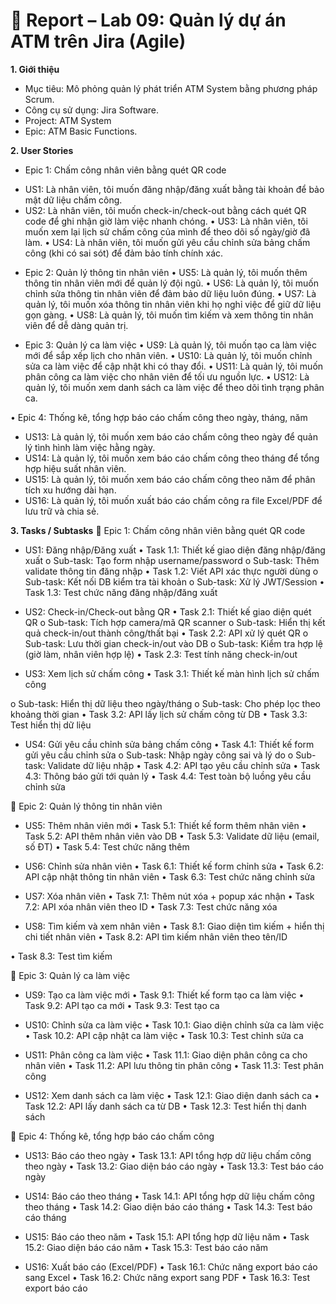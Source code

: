 # 💾 Report – Lab 09: Quản lý dự án ATM trên Jira (Agile)

**1. Giới thiệu** 
-	Mục tiêu: Mô phỏng quản lý phát triển ATM System bằng phương pháp Scrum.
-	Công cụ sử dụng: Jira Software.
-	Project: ATM System
-	Epic: ATM Basic Functions.

**2.	User Stories** 
-	Epic 1: Chấm công nhân viên bằng quét QR code
  + US1: Là nhân viên, tôi muốn đăng nhập/đăng xuất bằng tài khoản để bảo mật dữ liệu chấm công.
  + US2: Là nhân viên, tôi muốn check-in/check-out bằng cách quét QR code để ghi nhận giờ làm việc nhanh chóng.
•	US3: Là nhân viên, tôi muốn xem lại lịch sử chấm công của mình để theo dõi số ngày/giờ đã làm.
•	US4: Là nhân viên, tôi muốn gửi yêu cầu chỉnh sửa bảng chấm công (khi có sai sót) để đảm bảo tính chính xác.

-	Epic 2: Quản lý thông tin nhân viên
•	US5: Là quản lý, tôi muốn thêm thông tin nhân viên mới để quản lý đội ngũ.
•	US6: Là quản lý, tôi muốn chỉnh sửa thông tin nhân viên để đảm bảo dữ liệu luôn đúng.
•	US7: Là quản lý, tôi muốn xóa thông tin nhân viên khi họ nghỉ việc để giữ dữ liệu gọn gàng.
•	US8: Là quản lý, tôi muốn tìm kiếm và xem thông tin nhân viên để dễ dàng quản trị.

-	Epic 3: Quản lý ca làm việc
•	US9: Là quản lý, tôi muốn tạo ca làm việc mới để sắp xếp lịch cho nhân viên.
•	US10: Là quản lý, tôi muốn chỉnh sửa ca làm việc để cập nhật khi có thay đổi.
•	US11: Là quản lý, tôi muốn phân công ca làm việc cho nhân viên để tối ưu nguồn lực.
•	US12: Là quản lý, tôi muốn xem danh sách ca làm việc để theo dõi tình trạng phân ca.

•	Epic 4: Thống kê, tổng hợp báo cáo chấm công theo ngày, tháng, năm
-	US13: Là quản lý, tôi muốn xem báo cáo chấm công theo ngày để quản lý tình hình làm việc hằng ngày.
-	US14: Là quản lý, tôi muốn xem báo cáo chấm công theo tháng để tổng hợp hiệu suất nhân viên.
-	US15: Là quản lý, tôi muốn xem báo cáo chấm công theo năm để phân tích xu hướng dài hạn.
-	US16: Là quản lý, tôi muốn xuất báo cáo chấm công ra file Excel/PDF để lưu trữ và chia sẻ.

**3. Tasks / Subtasks**
	Epic 1: Chấm công nhân viên bằng quét QR code
-	US1: Đăng nhập/Đăng xuất
•	Task 1.1: Thiết kế giao diện đăng nhập/đăng xuất
o	Sub-task: Tạo form nhập username/password
o	Sub-task: Thêm validate thông tin đăng nhập
•	Task 1.2: Viết API xác thực người dùng
o	Sub-task: Kết nối DB kiểm tra tài khoản
o	Sub-task: Xử lý JWT/Session
•	Task 1.3: Test chức năng đăng nhập/đăng xuất


-	US2: Check-in/Check-out bằng QR
•	Task 2.1: Thiết kế giao diện quét QR
o	Sub-task: Tích hợp camera/mã QR scanner
o	Sub-task: Hiển thị kết quả check-in/out thành công/thất bại
•	Task 2.2: API xử lý quét QR
o	Sub-task: Lưu thời gian check-in/out vào DB
o	Sub-task: Kiểm tra hợp lệ (giờ làm, nhân viên hợp lệ)
•	Task 2.3: Test tính năng check-in/out


-	US3: Xem lịch sử chấm công
•	Task 3.1: Thiết kế màn hình lịch sử chấm công
 
o	Sub-task: Hiển thị dữ liệu theo ngày/tháng
o	Sub-task: Cho phép lọc theo khoảng thời gian
•	Task 3.2: API lấy lịch sử chấm công từ DB
•	Task 3.3: Test hiển thị dữ liệu


-	US4: Gửi yêu cầu chỉnh sửa bảng chấm công
•	Task 4.1: Thiết kế form gửi yêu cầu chỉnh sửa
o	Sub-task: Nhập ngày công sai và lý do
o	Sub-task: Validate dữ liệu nhập
•	Task 4.2: API tạo yêu cầu chỉnh sửa
•	Task 4.3: Thông báo gửi tới quản lý
•	Task 4.4: Test toàn bộ luồng yêu cầu chỉnh sửa


	Epic 2: Quản lý thông tin nhân viên
-	US5: Thêm nhân viên mới
•	Task 5.1: Thiết kế form thêm nhân viên
•	Task 5.2: API thêm nhân viên vào DB
•	Task 5.3: Validate dữ liệu (email, số ĐT)
•	Task 5.4: Test chức năng thêm


-	US6: Chỉnh sửa nhân viên
•	Task 6.1: Thiết kế form chỉnh sửa
•	Task 6.2: API cập nhật thông tin nhân viên
•	Task 6.3: Test chức năng chỉnh sửa


-	US7: Xóa nhân viên
•	Task 7.1: Thêm nút xóa + popup xác nhận
•	Task 7.2: API xóa nhân viên theo ID
•	Task 7.3: Test chức năng xóa


-	US8: Tìm kiếm và xem nhân viên
•	Task 8.1: Giao diện tìm kiếm + hiển thị chi tiết nhân viên
•	Task 8.2: API tìm kiếm nhân viên theo tên/ID
 
•	Task 8.3: Test tìm kiếm


	Epic 3: Quản lý ca làm việc
-	US9: Tạo ca làm việc mới
•	Task 9.1: Thiết kế form tạo ca làm việc
•	Task 9.2: API tạo ca mới
•	Task 9.3: Test tạo ca


-	US10: Chỉnh sửa ca làm việc
•	Task 10.1: Giao diện chỉnh sửa ca làm việc
•	Task 10.2: API cập nhật ca làm việc
•	Task 10.3: Test chỉnh sửa ca


-	US11: Phân công ca làm việc
•	Task 11.1: Giao diện phân công ca cho nhân viên
•	Task 11.2: API lưu thông tin phân công
•	Task 11.3: Test phân công


-	US12: Xem danh sách ca làm việc
•	Task 12.1: Giao diện danh sách ca
•	Task 12.2: API lấy danh sách ca từ DB
•	Task 12.3: Test hiển thị danh sách


	Epic 4: Thống kê, tổng hợp báo cáo chấm công
-	US13: Báo cáo theo ngày
•	Task 13.1: API tổng hợp dữ liệu chấm công theo ngày
•	Task 13.2: Giao diện báo cáo ngày
•	Task 13.3: Test báo cáo ngày


-	US14: Báo cáo theo tháng
•	Task 14.1: API tổng hợp dữ liệu chấm công theo tháng
•	Task 14.2: Giao diện báo cáo tháng
•	Task 14.3: Test báo cáo tháng
 
-	US15: Báo cáo theo năm
•	Task 15.1: API tổng hợp dữ liệu năm
•	Task 15.2: Giao diện báo cáo năm
•	Task 15.3: Test báo cáo năm


-	US16: Xuất báo cáo (Excel/PDF)
•	Task 16.1: Chức năng export báo cáo sang Excel
•	Task 16.2: Chức năng export sang PDF
•	Task 16.3: Test export báo cáo

